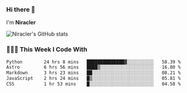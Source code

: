### Hi there 👋

I'm **Niracler**

![Niracler's GitHub stats](https://github-readme-stats.vercel.app/api?username=Niracler&show_icons=true)


### 👨🏻‍💻 This Week I Code With

<!--START_SECTION:waka-->

```txt
Python        24 hrs 8 mins   ██████████████▓░░░░░░░░░░   58.39 %
Astro         6 hrs 56 mins   ████▒░░░░░░░░░░░░░░░░░░░░   16.80 %
Markdown      3 hrs 23 mins   ██░░░░░░░░░░░░░░░░░░░░░░░   08.21 %
JavaScript    2 hrs 24 mins   █▒░░░░░░░░░░░░░░░░░░░░░░░   05.81 %
CSS           1 hr 53 mins    █░░░░░░░░░░░░░░░░░░░░░░░░   04.58 %
```

<!--END_SECTION:waka-->
